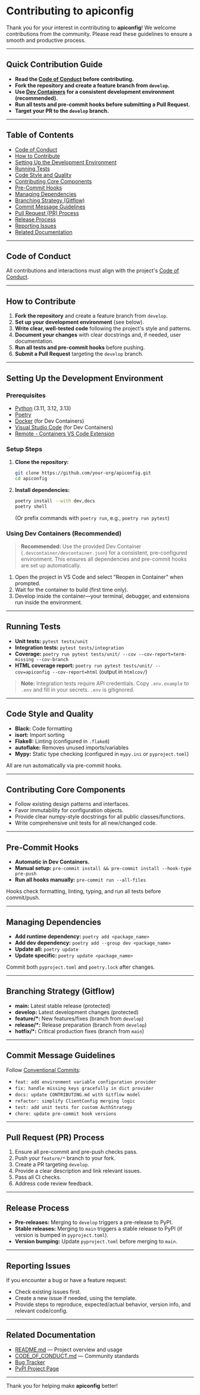 # Contributing to apiconfig

Thank you for your interest in contributing to **apiconfig**! We welcome contributions from the community. Please read these guidelines to ensure a smooth and productive process.

---

## Quick Contribution Guide

- **Read the [Code of Conduct](CODE_OF_CONDUCT.md) before contributing.**
- **Fork the repository and create a feature branch from `develop`.**
- **Use [Dev Containers](#using-dev-containers-recommended) for a consistent development environment (recommended).**
- **Run all tests and pre-commit hooks before submitting a Pull Request.**
- **Target your PR to the `develop` branch.**

---

## Table of Contents

- [Code of Conduct](#code-of-conduct)
- [How to Contribute](#how-to-contribute)
- [Setting Up the Development Environment](#setting-up-the-development-environment)
- [Running Tests](#running-tests)
- [Code Style and Quality](#code-style-and-quality)
- [Contributing Core Components](#contributing-core-components)
- [Pre-Commit Hooks](#pre-commit-hooks)
- [Managing Dependencies](#managing-dependencies)
- [Branching Strategy (Gitflow)](#branching-strategy-gitflow)
- [Commit Message Guidelines](#commit-message-guidelines)
- [Pull Request (PR) Process](#pull-request-pr-process)
- [Release Process](#release-process)
- [Reporting Issues](#reporting-issues)
- [Related Documentation](#related-documentation)

---

## Code of Conduct

All contributions and interactions must align with the project's [Code of Conduct](CODE_OF_CONDUCT.md).

---

## How to Contribute

1. **Fork the repository** and create a feature branch from `develop`.
2. **Set up your development environment** (see below).
3. **Write clear, well-tested code** following the project's style and patterns.
4. **Document your changes** with clear docstrings and, if needed, user documentation.
5. **Run all tests and pre-commit hooks** before pushing.
6. **Submit a Pull Request** targeting the `develop` branch.

---

## Setting Up the Development Environment

### Prerequisites

- [Python](https://www.python.org/downloads/) (3.11, 3.12, 3.13)
- [Poetry](https://python-poetry.org/docs/#installation)
- [Docker](https://www.docker.com/get-started) (for Dev Containers)
- [Visual Studio Code](https://code.visualstudio.com/) (for Dev Containers)
- [Remote - Containers VS Code Extension](https://marketplace.visualstudio.com/items?itemName=ms-vscode-remote.remote-containers)

### Setup Steps

1. **Clone the repository:**
   ```bash
   git clone https://github.com/your-org/apiconfig.git
   cd apiconfig
   ```
2. **Install dependencies:**
   ```bash
   poetry install --with dev,docs
   poetry shell
   ```
   (Or prefix commands with `poetry run`, e.g., `poetry run pytest`)

### Using Dev Containers (Recommended)

> **Recommended:** Use the provided Dev Container (`.devcontainer/devcontainer.json`) for a consistent, pre-configured environment. This ensures all dependencies and pre-commit hooks are set up automatically.

1. Open the project in VS Code and select "Reopen in Container" when prompted.
2. Wait for the container to build (first time only).
3. Develop inside the container—your terminal, debugger, and extensions run inside the environment.

---

## Running Tests

- **Unit tests:** `pytest tests/unit`
- **Integration tests:** `pytest tests/integration`
- **Coverage:** `poetry run pytest tests/unit/ --cov --cov-report=term-missing --cov-branch`
- **HTML coverage report:** `poetry run pytest tests/unit/ --cov=apiconfig --cov-report=html` (output in `htmlcov/`)

> **Note:** Integration tests require API credentials. Copy `.env.example` to `.env` and fill in your secrets. `.env` is gitignored.

---

## Code Style and Quality

- **Black:** Code formatting
- **isort:** Import sorting
 - **Flake8:** Linting (configured in `.flake8`)
- **autoflake:** Removes unused imports/variables
- **Mypy:** Static type checking (configured in `mypy.ini` or `pyproject.toml`)

All are run automatically via pre-commit hooks.

---

## Contributing Core Components

- Follow existing design patterns and interfaces.
- Favor immutability for configuration objects.
- Provide clear numpy-style docstrings for all public classes/functions.
- Write comprehensive unit tests for all new/changed code.

---

## Pre-Commit Hooks

- **Automatic in Dev Containers.**
- **Manual setup:** `pre-commit install && pre-commit install --hook-type pre-push`
- **Run all hooks manually:** `pre-commit run --all-files`

Hooks check formatting, linting, typing, and run all tests before commit/push.

---

## Managing Dependencies

- **Add runtime dependency:** `poetry add <package_name>`
- **Add dev dependency:** `poetry add --group dev <package_name>`
- **Update all:** `poetry update`
- **Update specific:** `poetry update <package_name>`

Commit both `pyproject.toml` and `poetry.lock` after changes.

---

## Branching Strategy (Gitflow)

- **main:** Latest stable release (protected)
- **develop:** Latest development changes (protected)
- **feature/*:** New features/fixes (branch from `develop`)
- **release/*:** Release preparation (branch from `develop`)
- **hotfix/*:** Critical production fixes (branch from `main`)

---

## Commit Message Guidelines

Follow [Conventional Commits](https://www.conventionalcommits.org/en/v1.0.0/):

- `feat: add environment variable configuration provider`
- `fix: handle missing keys gracefully in dict provider`
- `docs: update CONTRIBUTING.md with Gitflow model`
- `refactor: simplify ClientConfig merging logic`
- `test: add unit tests for custom AuthStrategy`
- `chore: update pre-commit hook versions`

---

## Pull Request (PR) Process

1. Ensure all pre-commit and pre-push checks pass.
2. Push your `feature/*` branch to your fork.
3. Create a PR targeting `develop`.
4. Provide a clear description and link relevant issues.
5. Pass all CI checks.
6. Address code review feedback.

---

## Release Process

- **Pre-releases:** Merging to `develop` triggers a pre-release to PyPI.
- **Stable releases:** Merging to `main` triggers a stable release to PyPI (if version is bumped in `pyproject.toml`).
- **Version bumping:** Update `pyproject.toml` before merging to `main`.

---

## Reporting Issues

If you encounter a bug or have a feature request:

- Check existing issues first.
- Create a new issue if needed, using the template.
- Provide steps to reproduce, expected/actual behavior, version info, and relevant code/config.

---

## Related Documentation

- [README.md](README.md) — Project overview and usage
- [CODE_OF_CONDUCT.md](CODE_OF_CONDUCT.md) — Community standards
- [Bug Tracker](https://github.com/Leikaab/apiconfig/issues)
- [PyPI Project Page](https://pypi.org/project/apiconfig/)

---

Thank you for helping make **apiconfig** better!
